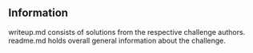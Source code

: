 ## Information

writeup.md consists of solutions from the respective challenge authors.
readme.md holds overall general information about the challenge.
